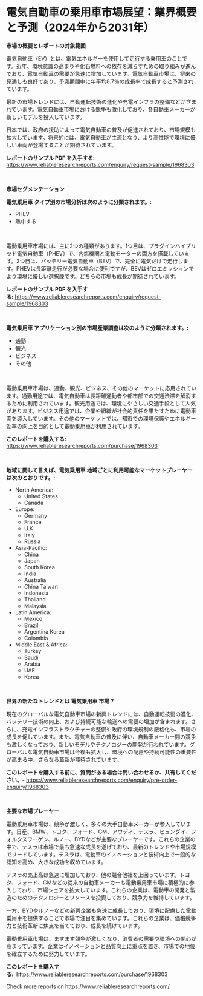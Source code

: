 <p><h1>電気自動車の乗用車市場展望：業界概要と予測（2024年から2031年）</h1></p><p><strong>市場の概要とレポートの対象範囲</strong></p>
<p><p>電気自動車（EV）とは、電気エネルギーを使用して走行する乗用車のことです。近年、環境意識の高まりや化石燃料への依存を減らすための取り組みが進んでおり、電気自動車の需要が急速に増加しています。電気自動車市場は、将来の見通しも良好であり、予測期間中に年平均8.7％の成長率で成長すると予測されています。</p><p>最新の市場トレンドには、自動運転技術の進化や充電インフラの整備などが含まれています。電気自動車市場における競争も激化しており、各自動車メーカーが新しいモデルを投入しています。</p><p>日本では、政府の援助によって電気自動車の普及が促進されており、市場規模も拡大しています。将来的には、電気自動車が主流となり、より高性能で環境に優しい車両が登場することが期待されています。</p></p>
<p><strong>レポートのサンプル PDF を入手する:</strong> <a href="https://www.reliableresearchreports.com/enquiry/request-sample/1968303">https://www.reliableresearchreports.com/enquiry/request-sample/1968303</a></p>
<p>&nbsp;</p>
<p><strong>市場セグメンテーション</strong></p>
<p><strong>電気乗用車 タイプ別の市場分析は次のように分類されます。:</strong></p>
<p><ul><li>PHEV</li><li>熱中する</li></ul></p>
<p>&nbsp;</p>
<p><p>電動乗用車市場には、主に2つの種類があります。1つ目は、プラグインハイブリッド電気自動車（PHEV）で、内燃機関と電動モーターの両方を搭載しています。2つ目は、バッテリー電気自動車（BEV）で、完全に電気だけで走行します。PHEVは長距離走行が必要な場合に便利ですが、BEVはゼロエミッションでより環境に優しい選択肢です。どちらの市場も成長が期待されています。</p></p>
<p><strong>レポートのサンプル PDF を入手する:</strong>&nbsp;<a href="https://www.reliableresearchreports.com/enquiry/request-sample/1968303">https://www.reliableresearchreports.com/enquiry/request-sample/1968303</a></p>
<p>&nbsp;</p>
<p><strong> 電気乗用車 アプリケーション別の市場産業調査は次のように分類されます。:</strong></p>
<p><ul><li>通勤</li><li>観光</li><li>ビジネス</li><li>その他</li></ul></p>
<p>&nbsp;</p>
<p><p>電動乗用車市場は、通勤、観光、ビジネス、その他のマーケットに応用されています。通勤用途では、電気自動車は長距離通勤者や都市部での交通渋滞を解消するために利用されています。観光用途では、環境にやさしい交通手段として人気があります。ビジネス用途では、企業や組織が社会的責任を果たすために電動車両を導入しています。その他のマーケットでは、都市での環境保護やエネルギー効率の向上を目的として電動乗用車が利用されています。</p></p>
<p><strong>このレポートを購入する:</strong>&nbsp; <a href="https://www.reliableresearchreports.com/purchase/1968303">https://www.reliableresearchreports.com/purchase/1968303</a></p>
<p>&nbsp;</p>
<p><strong>地域に関して言えば、電気乗用車 地域ごとに利用可能なマーケットプレーヤーは次のとおりです。:</strong></p>
<p><ul>
    <li>
        North America:
        <ul>
            <li>United States</li>
            <li>Canada</li>
        </ul>
    </li>
    <li>
        Europe:
        <ul>
            <li>Germany</li>
            <li>France</li>
            <li>U.K.</li>
            <li>Italy</li>
            <li>Russia</li>
        </ul>
    </li>
    <li>
        Asia-Pacific:
        <ul>
            <li>China</li>
            <li>Japan</li>
            <li>South Korea</li>
            <li>India</li>
            <li>Australia</li>
            <li>China Taiwan</li>
            <li>Indonesia</li>
            <li>Thailand</li>
            <li>Malaysia</li>
        </ul>
    </li>
    <li>
        Latin America:
        <ul>
            <li>Mexico</li>
            <li>Brazil</li>
            <li>Argentina Korea</li>
            <li>Colombia</li>
        </ul>
    </li>
    <li>
        Middle East & Africa:
        <ul>
            <li>Turkey</li>
            <li>Saudi</li>
            <li>Arabia</li>
            <li>UAE</li>
            <li>Korea</li>
        </ul>
    </li>
    </ul></p>
<p>&nbsp;</p>
<p><strong>世界の新たなトレンドとは 電気乗用車 市場？</strong></p>
<p><p>現在のグローバルな電気自動車市場の新興トレンドには、自動運転技術の進化、バッテリー技術の向上、および持続可能な輸送への需要の増加が含まれます。さらに、充電インフラストラクチャーの整備や政府の環境規制の厳格化も、市場の成長を促しています。また、電気自動車の普及に伴い、自動車メーカー間の競争も激しくなっており、新しいモデルやテクノロジーの開発が行われています。グローバルな電気自動車市場は今後も拡大し、環境への配慮や持続可能性の重要性が高まる中、さらなる革新が期待されています。</p></p>
<p><strong>このレポートを購入する前に、質問がある場合は問い合わせるか、共有してください。</strong>- <a href="https://www.reliableresearchreports.com/enquiry/pre-order-enquiry/1968303">https://www.reliableresearchreports.com/enquiry/pre-order-enquiry/1968303</a></p>
<p>&nbsp;</p>
<p><strong>主要な市場プレーヤー</strong></p>
<p><p>電動乗用車市場は、競争が激しく、多くの大手自動車メーカーが参入しています。日産、BMW、トヨタ、フォード、GM、アウディ、テスラ、ヒュンダイ、フォルクスワーゲン、ルノー、BYDなどが主要なプレーヤーです。これらの企業の中で、テスラは市場で最も急速な成長を遂げており、最新のトレンドや市場規模でリードしています。テスラは、電動車のイノベーションと技術向上で一般的な認知を高め、大きな成功を収めています。</p><p>テスラの売上高は急速に増加しており、他の競合他社を上回っています。トヨタ、フォード、GMなどの従来の自動車メーカーも電動乗用車市場に積極的に参入しており、市場シェアを拡大しています。これらの企業は、電動車の開発と製造のためのテクノロジーとリソースを投資しており、競争力を維持しています。</p><p>一方、BYDやルノーなどの新興企業も急速に成長しており、環境に配慮した電動乗用車を提供することで市場で注目を集めています。これらの企業は、価格競争力と技術革新に焦点を当てており、成長を続けています。</p><p>電動乗用車市場は、ますます競争が激しくなり、消費者の需要や環境への関心が高まっています。企業はイノベーションと品質向上に重点を置き、市場での地位を確立するために努力しています。</p></p>
<p><strong>このレポートを購入する:</strong>&nbsp;&nbsp;<a href="https://www.reliableresearchreports.com/purchase/1968303">https://www.reliableresearchreports.com/purchase/1968303</a></p>
<p>Check more reports on https://www.reliableresearchreports.com/</p>